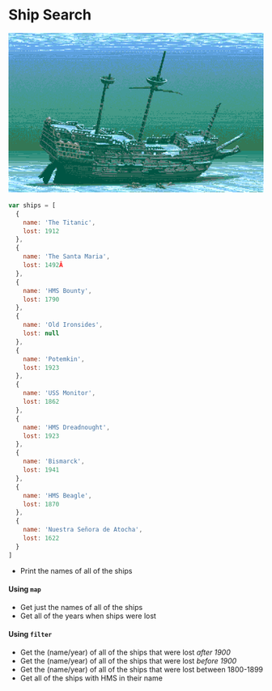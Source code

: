 # Ship Search

![Shipwreck](instructor/images/shipwreck.gif)

```js
var ships = [
  {
    name: 'The Titanic',
    lost: 1912
  },
  {
    name: 'The Santa Maria',
    lost: 1492Â
  },
  {
    name: 'HMS Bounty',
    lost: 1790
  },
  {
    name: 'Old Ironsides',
    lost: null
  },
  {
    name: 'Potemkin',
    lost: 1923
  },
  {
    name: 'USS Monitor',
    lost: 1862
  },
  {
    name: 'HMS Dreadnought',
    lost: 1923
  },
  {
    name: 'Bismarck',
    lost: 1941
  },
  {
    name: 'HMS Beagle',
    lost: 1870
  },
  {
    name: 'Nuestra Señora de Atocha',
    lost: 1622
  }
]
```

- Print the names of all of the ships

#### Using `map`

- Get just the names of all of the ships
- Get all of the years when ships were lost

#### Using `filter`

- Get the (name/year) of all of the ships that were lost *after 1900*
- Get the (name/year) of all of the ships that were lost *before 1900*
- Get the (name/year) of all of the ships that were lost between 1800-1899
- Get all of the ships with HMS in their name
